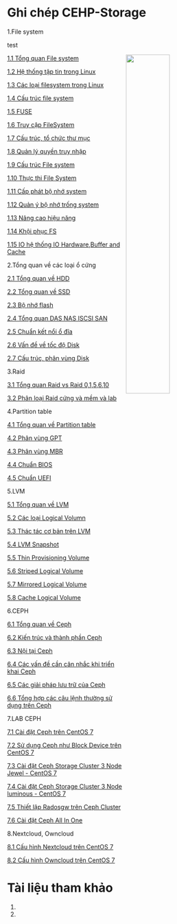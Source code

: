 
# **Ghi chép CEHP-Storage**

1.File system

test

<img src= https://i.imgur.com/LvO0ry2.png align=right width=45%>

[1.1 Tổng quan File system](./docs/1.1_Overview_File_System.md)

[1.2 Hệ thống tập tin trong Linux](./docs/1.2.System_Linux.md)

[1.3 Các loại filesystem trong Linux](./docs/1.3.Type_filesystem_linux.md)

[1.4 Cấu trúc file system](./docs/1.4%20C%E1%BA%A5u%20tr%C3%BAc%20file%20system.md)

[1.5 FUSE](./docs/1.5.FUSE.md)

[1.6 Truy cập FileSystem](./docs/1.6.Truy_c%E1%BA%ADp_FileSystem.md)

[1.7 Cấu trúc, tổ chức thư mục](./docs/1.7.C%E1%BA%A5u%20tr%C3%BAc_t%E1%BB%95_ch%E1%BB%A9c_th%C6%B0_m%E1%BB%A5c.md)

[1.8 Quản lý quyền truy nhập](./docs/1.8.Qu%E1%BA%A3n_l%C3%BD_quy%E1%BB%81n_truy_nh%E1%BA%ADp.md)

[1.9 Cấu trúc File system](./docs/1.9.C%E1%BA%A5u_tr%C3%BAc_File_system.md)

[1.10 Thực thi File System](./docs/1.10.Th%E1%BB%B1c_thi_File_System.md)

[1.11 Cấp phát bộ nhớ system](./docs/1.11.C%E1%BA%A5p_ph%C3%A1t_b%E1%BB%99_nh%E1%BB%9B_system.md)

[1.12 Quản ý bộ nhớ trống system](./docs/1.12.Qu%E1%BA%A3n_%C3%BD_b%E1%BB%99_nh%E1%BB%9B_tr%E1%BB%91ng_system.md)

[1.13 Nâng cao hiệu năng](./docs/1.13.N%C3%A2ng_cao_hi%E1%BB%87u_n%C4%83ng.md)

[1.14 Khội phục FS](./docs/1.14.Kh%C3%B4i_ph%E1%BB%A5c_FS.md)

[1.15 IO hệ thống IO Hardware,Buffer and Cache](./docs/1.15_IO_h%E1%BB%87_th%E1%BB%91ng_IO_Hardware_Buffer_and_Cache.md)

2.Tổng quan về các loại ổ cứng

[2.1 Tổng quan về HDD](./docs/2.1.Overview_HDD.md)

[2.2 Tổng quan về SSD](./docs/2.2.%20Overview_SDD.md)

[2.3 Bộ nhớ flash](./docs/2.3.%20B%E1%BB%99_nh%E1%BB%9B_flash.md)

[2.4 Tổng quan DAS NAS ISCSI SAN](./docs/2.4%20Overview_DAS_NAS_ISCSI_SAN.md)

[2.5 Chuẩn kết nổi ổ đĩa](./docs/2.5.Chu%E1%BA%A9n_k%E1%BA%BFt_n%E1%BB%91i_%E1%BB%95_%C4%91%C4%A9a.md)

[2.6 Vấn đề về tốc độ Disk](./docs/2.6.V%E1%BA%A5n_%C4%91%E1%BB%81_v%E1%BB%81_t%E1%BB%91c_%C4%91%E1%BB%99_Disk.md)

[2.7 Cấu trúc, phân vùng Disk](./docs/2.7.C%E1%BA%A5u_tr%C3%BAc_ph%C3%A2n_v%C3%B9ng_DISK.md)

3.Raid

[3.1 Tổng quan Raid vs Raid 0,1,5,6,10](./docs/3.1.T%C3%ACm_hi%E1%BB%83u_Raid.md)

[3.2 Phân loại Raid cứng và mềm và lab](./docs/3.2%20Ph%C3%A2n_lo%E1%BA%A1i_Raid_c%E1%BB%A9ng_v%C3%A0_m%E1%BB%81m_v%C3%A0_lab.md)


4.Partition table

[4.1 Tổng quan về Partition table](./docs/4.1.Overview_Partition_table.md)

[4.2 Phân vùng GPT](./docs/4.2.Ph%C3%A2n_v%C3%B9ng_GPT.md)

[4.3 Phân vùng MBR](./docs/4.3.Ph%C3%A2n_v%C3%B9ng_MBR.md)

[4.4 Chuẩn BIOS](./docs/4.4%20Chu%E1%BA%A9n_BIOS.md)

[4.5 Chuẩn UEFI](./docs/4.5.Chu%E1%BA%A9n_UEFI.md)

5.LVM

[5.1 Tổng quan về LVM](./docs/5.1.Overview_LVM.md)

[5.2 Các loại Logical Volumn](./docs/5.2.Type_Logical_Volumn.md)

[5.3 Thác tác cơ bản trên LVM](./docs/5.3.Thao_tac_co_ban_LVM.md)

[5.4 LVM Snapshot](./docs/5.4.LVM_Snapshot.md)

[5.5 Thin Provisioning Volume](./docs/5.5.Thin_Provisioning_Volumn.md)

[5.6 Striped Logical Volume](./docs/5.6.Striped_Logical_Volume.md)

[5.7 Mirrored Logical Volume](./docs/5.7.Mirrored_Logical_Volume.md)

[5.8 Cache Logical Volume](./docs/5.8.Cache_Logical_Volume.md)

6.CEPH

[6.1 Tổng quan về Ceph](./docs/6.1.Overview_CEPH.md)

[6.2 Kiến trúc và thành phần Ceph](./docs/6.2.ki%E1%BA%BFn_tr%C3%BAc_v%C3%A0_thanh_ph%E1%BA%A7n_CEPH.md)

[6.3 Nội tại Ceph](./docs/6.3.N%E1%BB%99i_t%E1%BA%A1i_CEPH.md)

[6.4 Các vấn đề cần cân nhắc khi triển khai Ceph](./docs/6.4.Cac_van_de_cai_dat_CEPH.md)

[6.5 Các giải pháp lưu trữ của Ceph](./docs/6.5.C%C3%A1c_gi%E1%BA%A3i_ph%C3%A1p_l%C6%B0u_tr%E1%BB%AF_CEPH.md)

[6.6 Tổng hợp các câu lệnh thường sử dụng trên Ceph](./docs/6.6.command_use_CEPH.md)

7.LAB CEPH 

[7.1 Cài đặt Ceph trên CentOS 7](./docs/7.1.Setup_CEPH_CentOS7.md)

[7.2 Sử dụng Ceph như Block Device trên CentOS 7](./docs/7.2.Use_CEPH_block_device_CenOS7.md)

[7.3 Cài đặt Ceph Storage Cluster 3 Node Jewel - CentOS 7](./docs/7.3.setup_CEPH_Storage_cluster_3_node_luminous_CentOS7.md)

[7.4 Cài đặt Ceph Storage Cluster 3 Node luminous - CentOS 7](./docs/7.4.Setup_CEPH_Stoage_Cluster_3_Node_luminous_CentOS7.md)

[7.5 Thiết lập Radosgw trên Ceph Cluster](./docs/7.5.Thiet_lap_Radosgw_Ceph_Cluster.md)

[7.6 Cài đặt Ceph All In One](./docs/7.6.Setup_Ceph__ALL_In_One.md)

8.Nextcloud, Owncloud

[8.1 Cấu hình Nextcloud trên CentOS 7](./docs/8.1.C%E1%BA%A5u_h%C3%ACnh_NextCloud_CentOS7.md)

[8.2 Cấu hình Owncloud trên CentOS 7](./docs/8.2.C%E1%BA%A5u_h%C3%ACnh_OwnCloud_CentOS7.md)

# Tài liệu tham khảo 

   1. 
   2. 